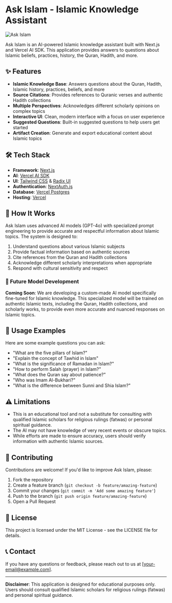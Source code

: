 # Ask Islam - Islamic Knowledge Assistant

![Ask Islam](https://img.shields.io/badge/Ask_Islam-Islamic_Knowledge_Assistant-emerald)

Ask Islam is an AI-powered Islamic knowledge assistant built with Next.js and Vercel AI SDK. This application provides answers to questions about Islamic beliefs, practices, history, the Quran, Hadith, and more.

## ✨ Features

- **Islamic Knowledge Base**: Answers questions about the Quran, Hadith, Islamic history, practices, beliefs, and more
- **Source Citations**: Provides references to Quranic verses and authentic Hadith collections
- **Multiple Perspectives**: Acknowledges different scholarly opinions on complex topics
- **Interactive UI**: Clean, modern interface with a focus on user experience
- **Suggested Questions**: Built-in suggested questions to help users get started
- **Artifact Creation**: Generate and export educational content about Islamic topics

## 🛠️ Tech Stack

- **Framework**: [Next.js](https://nextjs.org/)
- **AI**: [Vercel AI SDK](https://sdk.vercel.ai/docs)
- **UI**: [Tailwind CSS](https://tailwindcss.com/) & [Radix UI](https://www.radix-ui.com/)
- **Authentication**: [NextAuth.js](https://next-auth.js.org/)
- **Database**: [Vercel Postgres](https://vercel.com/storage/postgres)
- **Hosting**: [Vercel](https://vercel.com/)

## 🧠 How It Works

Ask Islam uses advanced AI models (GPT-4o) with specialized prompt engineering to provide accurate and respectful information about Islamic topics. The system is designed to:

1. Understand questions about various Islamic subjects
2. Provide factual information based on authentic sources
3. Cite references from the Quran and Hadith collections
4. Acknowledge different scholarly interpretations when appropriate
5. Respond with cultural sensitivity and respect

### 🔮 Future Model Development

**Coming Soon**: We are developing a custom-made AI model specifically fine-tuned for Islamic knowledge. This specialized model will be trained on authentic Islamic texts, including the Quran, Hadith collections, and scholarly works, to provide even more accurate and nuanced responses on Islamic topics.

## 📝 Usage Examples

Here are some example questions you can ask:

- "What are the five pillars of Islam?"
- "Explain the concept of Tawhid in Islam"
- "What is the significance of Ramadan in Islam?"
- "How to perform Salah (prayer) in Islam?"
- "What does the Quran say about patience?"
- "Who was Imam Al-Bukhari?"
- "What is the difference between Sunni and Shia Islam?"

## ⚠️ Limitations

- This is an educational tool and not a substitute for consulting with qualified Islamic scholars for religious rulings (fatwas) or personal spiritual guidance.
- The AI may not have knowledge of very recent events or obscure topics.
- While efforts are made to ensure accuracy, users should verify information with authentic Islamic sources.

## 🤝 Contributing

Contributions are welcome! If you'd like to improve Ask Islam, please:

1. Fork the repository
2. Create a feature branch (`git checkout -b feature/amazing-feature`)
3. Commit your changes (`git commit -m 'Add some amazing feature'`)
4. Push to the branch (`git push origin feature/amazing-feature`)
5. Open a Pull Request

## 📄 License

This project is licensed under the MIT License - see the LICENSE file for details.

## 📞 Contact

If you have any questions or feedback, please reach out to us at [your-email@example.com].

---

**Disclaimer**: This application is designed for educational purposes only. Users should consult qualified Islamic scholars for religious rulings (fatwas) and personal spiritual guidance.
